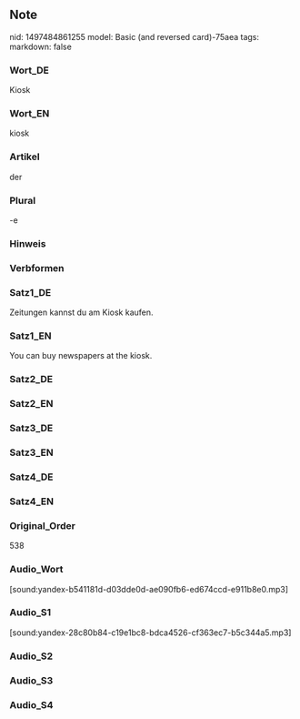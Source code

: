 ## Note
nid: 1497484861255
model: Basic (and reversed card)-75aea
tags: 
markdown: false

### Wort_DE
Kiosk

### Wort_EN
kiosk

### Artikel
der

### Plural
-e

### Hinweis


### Verbformen


### Satz1_DE
Zeitungen kannst du am Kiosk kaufen.

### Satz1_EN
You can buy newspapers at the kiosk.

### Satz2_DE


### Satz2_EN


### Satz3_DE


### Satz3_EN


### Satz4_DE


### Satz4_EN


### Original_Order
538

### Audio_Wort
[sound:yandex-b541181d-d03dde0d-ae090fb6-ed674ccd-e911b8e0.mp3]

### Audio_S1
[sound:yandex-28c80b84-c19e1bc8-bdca4526-cf363ec7-b5c344a5.mp3]

### Audio_S2


### Audio_S3


### Audio_S4

